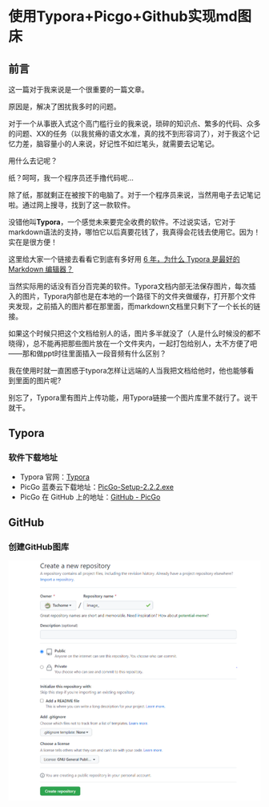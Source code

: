 # 使用Typora+Picgo+Github实现md图床



## 前言

这一篇对于我来说是一个很重要的一篇文章。

原因是，解决了困扰我多时的问题。

对于一个从事嵌入式这个高门槛行业的我来说，琐碎的知识点、繁多的代码、众多的问题、XX的任务（以我贫瘠的语文水准，真的找不到形容词了），对于我这个记忆力差，脑容量小的人来说，好记性不如烂笔头，就需要去记笔记。

用什么去记呢？

纸？呵呵，我一个程序员还手撸代码呢...

除了纸，那就剩正在被按下的电脑了。对于一个程序员来说，当然用电子去记笔记啦。通过网上搜寻，找到了这一款软件。

没错他叫**Typora**，一个感觉未来要完全收费的软件。不过说实话，它对于markdown语法的支持，哪怕它以后真要花钱了，我真得会花钱去使用它。因为！实在是很方便！

这里给大家一个链接去看看它到底有多好用 [6 年，为什么 Typora 是最好的 Markdown 编辑器？](https://baijiahao.baidu.com/s?id=1718539845829585696&wfr=spider&for=pc)

当然实际用的话没有百分百完美的软件。Typora文档内部无法保存图片，每次插入的图片，Typora内部也是在本地的一个路径下的文件夹做缓存，打开那个文件夹发现，之前插入的图片都在那里面，而markdown文档里只剩下了一个长长的链接。

如果这个时候只把这个文档给别人的话，图片多半就没了（人是什么时候没的都不晓得），总不能再把那些图片放在一个文件夹内，一起打包给别人，太不方便了吧——那和做ppt时往里面插入一段音频有什么区别？

我在使用时就一直困惑于typora怎样让远端的人当我把文档给他时，他也能够看到里面的图片呢?

别忘了，Typora里有图片上传功能，用Typora链接一个图片库里不就行了。说干就干。



## Typora

### 软件下载地址

- Typora 官网：[Typora](http://typora.io/)
- PicGo 蓝奏云下载地址：[PicGo-Setup-2.2.2.exe](https://www.lanzous.com/ia49ojg)
- PicGo 在 GitHub 上的地址：[GitHub - PicGo](https://github.com/Molunerfinn/PicGo/releases)



## GitHub

### 创建GitHub图库

![image-20220812235138235](https://raw.githubusercontent.com/Tschome/image/main/img/git/202208122351309.png)

